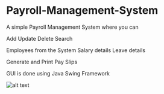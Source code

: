# Payroll-Management-System

A simple Payroll Management System where you can 

Add
Update
Delete
Search 

Employees from the System
Salary details
Leave details 

Generate and Print Pay Slips

GUI is done using Java Swing Framework

![alt text](https://i.nuuls.com/3KCqM.png)
<!---use image below if above expires--->
<!---![alt text](https://github.com/fsombon/dotapayrollsystem/blob/master/screenshots/mainmenu.png?raw=true)--->
